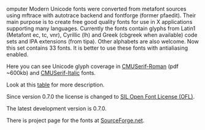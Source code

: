 omputer Modern Unicode fonts were converted from metafont sources using mftrace with autotrace backend and fontforge (former pfaedit). Their main purpose is to create free good quality fonts for use in X applications supporting many languages. Currently the fonts contain glyphs from Latin1 (Metafont ec, tc, vnr), Cyrillic (lh) and Greek (cbgreek when available) code sets and IPA extensions (from tipa). Other alphabets are also welcome. Now this set contains 33 fonts. It is better to use these fonts with antialiasing enabled.

Here you can see Unicode glyph coverage in [CMUSerif-Roman](https://cm-unicode.sourceforge.io/cmunrm.pdf) (pdf ~600kb) and [CMUSerif-Italic](https://cm-unicode.sourceforge.io/cmunti.pdf) fonts.

Look at this [table](https://cm-unicode.sourceforge.io/font_table.html) for more description.

Since version 0.7.0 the license is changed to [SIL Open Font License (OFL)](scripts.sil.org/OFL).

The latest development version is 0.7.0.

There is project page for the fonts at [SourceForge.net](https://sourceforge.net/projects/cm-unicode/).